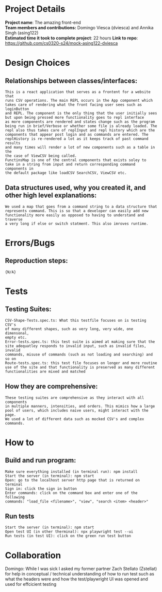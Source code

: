# Project Details

**Project name**: The amazing front-end \
**Team members and contributions:** Domingo Viesca (dviesca) and Annika Singh (asing122)\
**Estimated time it took to complete project**: 22 hours
**Link to repo**: https://github.com/cs0320-s24/mock-asing122-dviesca

# Design Choices
## Relationships between classes/interfaces:
    This is a react application that serves as a frontent for a website that
    runs CSV operations. The main REPL occurs in the App component which 
    takes care of rendering what the front facing user sees such as loginButton
    and REPL. The component is the only thing that the user initially sees
    but upon being pressed more functionality goes to repl interface
    as more components are rendered and states change such as the program
    being run in brief/Verbose or whether some file is already loaded. The 
    repl also thus takes care of replInput and repl history which are the 
    components that appear post login and as commands are entered. The
    replHistory is re-rendered a lot as it keeps track of past command results
    and many times will render a lot of new components such as a table in the 
    the case of ViewCSV being called. 
    FunctinsMap is one of the central components that exists soley to 
    take in a string from input and return corresponding command components in
    the default package like loadCSV SearchCSV, ViewCSV etc.



## Data structures used, why you created it, and other high level explanations:
    We used a map that goes from a command string to a data structure that 
    represents command. This is so that a developer can easily add new 
    functionality more easily as opposed to having to understand and traverse
    a very long if else or switch statment. This also imroves runtime. 

# Errors/Bugs
## Reproduction steps: 
    {N/A}

# Tests
## Testing Suites:
    CSV-Shape-Tests.spec.ts: What this testfile focuses on is testing CSV's
    of many different shapes, such as very long, very wide, one dimensonal,
    empty etc.
    Error-tests.spec.ts: this test suite is aimed at making sure that the 
    site adequatley responds to invalid input, such as invalid files, invalid
    commands, misuse of commands (such as not loading and searching) and so on
    Route-tests.spec.ts: this test file focuses on longer and more routine 
    use of the site and that functionality is preserved as many different
    functionalities are mixed and matched

## How they are comprehensive:
    These testing suites are comprehensive as they interact with all components
    in multiple manners, intensities, and orders. This mimics how a large 
    pool of users, which includes naive users, might interact with the page.
    We used a lot of different data such as mocked CSV's and complex commands.

# How to
## Build and run program:
    Make sure everything installed (in terminal run): npm install
    Start the server (in terminal): npm start
    Open: go to the localhost server http page that is returned on terminal
    Sign in: click the sign in button
    Enter commands: click on the command box and enter one of the following 
    commands: "load_file <filename>", "view", "search <item> <header>"

## Run tests
    Start the server (in terminal): npm start
    Open test UI (in other therminal): npx playwright test --ui
    Run tests (in test UI): click on the green run test button

# Collaboration
Domingo: While I was sick I asked my former partner Zach Stellato (Zstellat)
for help in conceptual / technical understanding of how to run test such as
what the headers were and how the test/playwright UI was opened and used for 
effcicient testing
